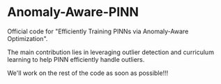 # Anomaly-Aware-PINN
Official code for "Efficiently Training PINNs via Anomaly-Aware Optimization".

The main contribution lies in leveraging outlier detection and curriculum learning to help PINN efficiently handle outliers.

We'll work on the rest of the code as soon as possible!!!
